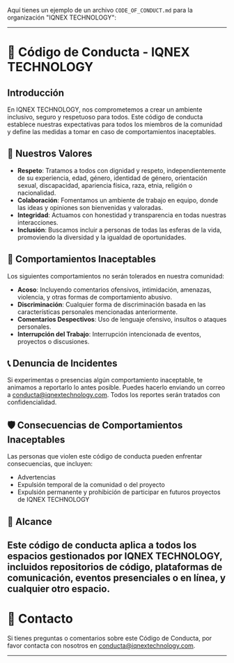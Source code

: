 Aquí tienes un ejemplo de un archivo `CODE_OF_CONDUCT.md` para la organización "IQNEX TECHNOLOGY":

---

# 📜 Código de Conducta - IQNEX TECHNOLOGY

## Introducción

En IQNEX TECHNOLOGY, nos comprometemos a crear un ambiente inclusivo, seguro y respetuoso para todos. Este código de conducta establece nuestras expectativas para todos los miembros de la comunidad y define las medidas a tomar en caso de comportamientos inaceptables.

## 🤝 Nuestros Valores

- **Respeto**: Tratamos a todos con dignidad y respeto, independientemente de su experiencia, edad, género, identidad de género, orientación sexual, discapacidad, apariencia física, raza, etnia, religión o nacionalidad.
- **Colaboración**: Fomentamos un ambiente de trabajo en equipo, donde las ideas y opiniones son bienvenidas y valoradas.
- **Integridad**: Actuamos con honestidad y transparencia en todas nuestras interacciones.
- **Inclusión**: Buscamos incluir a personas de todas las esferas de la vida, promoviendo la diversidad y la igualdad de oportunidades.

## 🤬 Comportamientos Inaceptables

Los siguientes comportamientos no serán tolerados en nuestra comunidad:

- **Acoso**: Incluyendo comentarios ofensivos, intimidación, amenazas, violencia, y otras formas de comportamiento abusivo.
- **Discriminación**: Cualquier forma de discriminación basada en las características personales mencionadas anteriormente.
- **Comentarios Despectivos**: Uso de lenguaje ofensivo, insultos o ataques personales.
- **Interrupción del Trabajo**: Interrupción intencionada de eventos, proyectos o discusiones.

## 📞 Denuncia de Incidentes

Si experimentas o presencias algún comportamiento inaceptable, te animamos a reportarlo lo antes posible. Puedes hacerlo enviando un correo a [conducta@iqnextechnology.com](mailto:iqnextechnology@gmail.com). Todos los reportes serán tratados con confidencialidad.

## 🛡️ Consecuencias de Comportamientos Inaceptables

Las personas que violen este código de conducta pueden enfrentar consecuencias, que incluyen:

- Advertencias
- Expulsión temporal de la comunidad o del proyecto
- Expulsión permanente y prohibición de participar en futuros proyectos de IQNEX TECHNOLOGY

## 📝 Alcance

Este código de conducta aplica a todos los espacios gestionados por IQNEX TECHNOLOGY, incluidos repositorios de código, plataformas de comunicación, eventos presenciales o en línea, y cualquier otro espacio.
---

# 💬 Contacto

Si tienes preguntas o comentarios sobre este Código de Conducta, por favor contacta con nosotros en [conducta@iqnextechnology.com](mailto:iqnextechnology@gmail.com).

---
